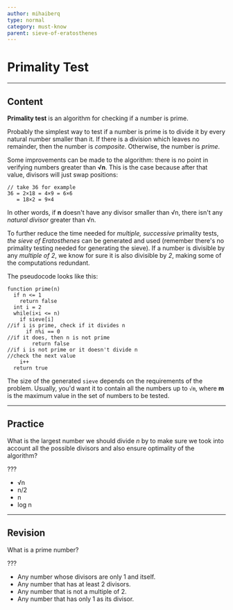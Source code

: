 ```yaml
---
author: mihaiberq
type: normal
category: must-know
parent: sieve-of-eratosthenes
---
```


# Primality Test


---

## Content

**Primality test** is an algorithm for checking if a number is prime.

Probably the simplest way to test if a number is prime is to divide it by every natural number smaller than it. If there is a division which leaves no remainder, then the number is *composite*. Otherwise, the number is *prime*.

Some improvements can be made to the algorithm: there is no point in verifying numbers greater than **√n**. This is the case because after that value, divisors will just swap positions:

```plain-text
// take 36 for example
36 = 2×18 = 4×9 = 6×6
   = 18×2 = 9×4
```

In other words, if **n** doesn't have any divisor smaller than √n, there isn't any *natural divisor* greater than √n.

To further reduce the time needed for *multiple, successive* primality tests, *the sieve of Eratosthenes* can be generated and used (remember there's no primality testing needed for generating the sieve). If a number is divisible by any *multiple of 2*, we know for sure it is also divisible by *2*, making some of the computations redundant.

The pseudocode looks like this:

```plain-text
function prime(n)
  if n <= 1
    return false
  int i = 2
  while(i×i <= n)
    if sieve[i]
//if i is prime, check if it divides n
      if n%i == 0
//if it does, then n is not prime
        return false
//if i is not prime or it doesn't divide n
//check the next value
    i++
  return true
```

The size of the generated `sieve` depends on the requirements of the problem. Usually, you'd want it to contain all the numbers up to `√m`, where **m** is the maximum value in the set of numbers to be tested.


---

## Practice

What is the largest number we should divide *n* by to make sure we took into account all the possible divisors and also ensure optimality of the algorithm?

???

* √n
* n/2
* n
* log n


---

## Revision

What is a prime number?

???

* Any number whose divisors are only 1 and itself.
* Any number that has at least 2 divisors.
* Any number that is not a multiple of 2.
* Any number that has only 1 as its divisor.

